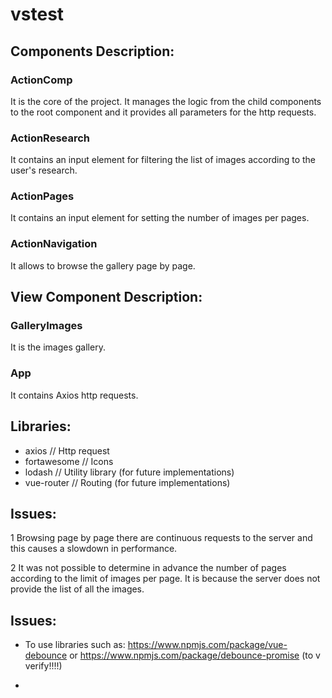 # vstest

## Components Description:
### ActionComp
It is the core of the project. It manages the logic from the child components to the root component and it provides all parameters for the http requests.

### ActionResearch
It contains an input element for filtering the list of images according to the user's research.

### ActionPages
It contains an input element for setting the number of images per pages.

### ActionNavigation
It allows to browse the gallery page by page.


## View Component Description:
### GalleryImages
It is the images gallery.

### App
It contains Axios http requests.


## Libraries:
  - axios             // Http request
  - fortawesome       // Icons  
  - lodash            // Utility library (for future implementations)
  - vue-router        // Routing (for future implementations)


## Issues:
  1 Browsing page by page there are continuous requests to the server and this causes a slowdown in performance.

  2 It was not possible to determine in advance the number of pages according to the limit of images per page. It is because the             server does not provide the list of all the images.


## Issues:
  - To use libraries such as: https://www.npmjs.com/package/vue-debounce or https://www.npmjs.com/package/debounce-promise (to    v         verify!!!!)
  
  -
  
